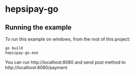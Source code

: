# hepsipay-go
 
## Running the example

To run this example on windows, from the root of this project:

```sh
go build
hepsipay-go.exe
```

You can run http://localhost:8080
and send post method to http://localhost:8080/payment

